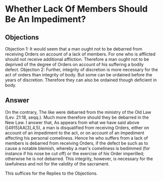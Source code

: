 # Whether Lack Of Members Should Be An Impediment?
## Objections
Objection 1: It would seem that a man ought not to be debarred from receiving Orders on account of a lack of members. For one who is afflicted should not receive additional affliction. Therefore a man ought not to be deprived of the degree of Orders on account of his suffering a bodily defect.
Objection 2: Further, integrity of discretion is more necessary for the act of orders than integrity of body. But some can be ordained before the years of discretion. Therefore they can also be ordained though deficient in body.
## Answer
On the contrary, The like were debarred from the ministry of the Old Law (Lev. 21:18, seqq.). Much more therefore should they be debarred in the New Law.
I answer that, As appears from what we have said above ([4915]AA[3],4,5), a man is disqualified from receiving Orders, either on account of an impediment to the act, or on account of an impediment affecting his personal comeliness. Hence he who suffers from a lack of members is debarred from receiving Orders, if the defect be such as to cause a notable blemish, whereby a man's comeliness is bedimmed (for instance if his nose be cut off) or the exercise of his Order imperilled; otherwise he is not debarred. This integrity, however, is necessary for the lawfulness and not for the validity of the sacrament.

This suffices for the Replies to the Objections.